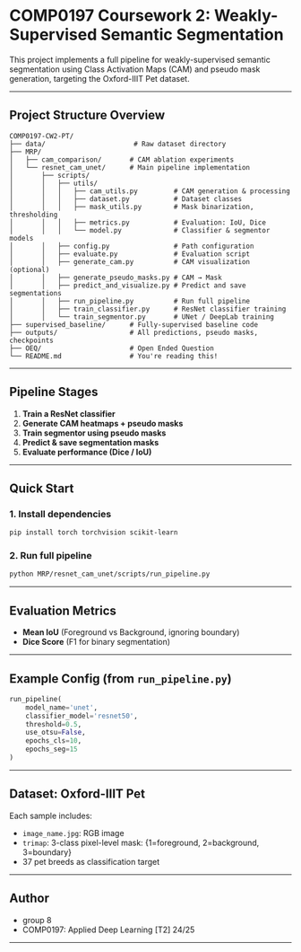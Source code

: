 # COMP0197 Coursework 2: Weakly-Supervised Semantic Segmentation

This project implements a full pipeline for weakly-supervised semantic segmentation using Class Activation Maps (CAM) and pseudo mask generation, targeting the Oxford-IIIT Pet dataset.

---

## Project Structure Overview

```
COMP0197-CW2-PT/
├── data/                      # Raw dataset directory
├── MRP/
│   ├── cam_comparison/       # CAM ablation experiments 
│   └── resnet_cam_unet/      # Main pipeline implementation
│       ├── scripts/
│       │   ├── utils/
│       │   │   ├── cam_utils.py         # CAM generation & processing
│       │   │   ├── dataset.py           # Dataset classes
│       │   │   ├── mask_utils.py        # Mask binarization, thresholding
│       │   │   ├── metrics.py           # Evaluation: IoU, Dice
│       │   │   └── model.py             # Classifier & segmentor models
│       │   ├── config.py                # Path configuration
│       │   ├── evaluate.py              # Evaluation script
│       │   ├── generate_cam.py          # CAM visualization (optional)
│       │   ├── generate_pseudo_masks.py # CAM → Mask
│       │   ├── predict_and_visualize.py # Predict and save segmentations
│       │   ├── run_pipeline.py          # Run full pipeline 
│       │   ├── train_classifier.py      # ResNet classifier training
│       │   └── train_segmentor.py       # UNet / DeepLab training
├── supervised_baseline/      # Fully-supervised baseline code
├── outputs/                  # All predictions, pseudo masks, checkpoints
├── OEQ/                      # Open Ended Question
└── README.md                 # You're reading this!
```

---

## Pipeline Stages

1. **Train a ResNet classifier**  
2. **Generate CAM heatmaps + pseudo masks**
3. **Train segmentor using pseudo masks**
4. **Predict & save segmentation masks**
5. **Evaluate performance (Dice / IoU)**

---

## Quick Start

### 1. Install dependencies
```bash
pip install torch torchvision scikit-learn
```

### 2. Run full pipeline
```bash
python MRP/resnet_cam_unet/scripts/run_pipeline.py
```

---

## Evaluation Metrics

- **Mean IoU** (Foreground vs Background, ignoring boundary)
- **Dice Score** (F1 for binary segmentation)

---

## Example Config (from `run_pipeline.py`)
```python
run_pipeline(
    model_name='unet',
    classifier_model='resnet50',
    threshold=0.5,
    use_otsu=False,
    epochs_cls=10,
    epochs_seg=15
)
```

---

## Dataset: Oxford-IIIT Pet

Each sample includes:
- `image_name.jpg`: RGB image
- `trimap`: 3-class pixel-level mask: {1=foreground, 2=background, 3=boundary}
- 37 pet breeds as classification target

---

## Author

- group 8 
- COMP0197: Applied Deep Learning [T2] 24/25

---